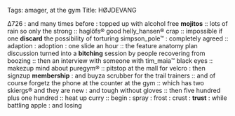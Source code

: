 Tags: amager, at the gym
Title: HØJDEVANG
  
∆726 : and many times before : topped up with alcohol free **mojitos** :: lots of rain so only the strong :: haglöfs® good helly_hansen® crap :: impossible if one **discard** the possibility of torturing simpson_pole™ : completely agreed :: adaption : adoption : one slide an hour :: the feature anatomy plan discussion turned into a **bitching** session by people recovering from boozing :: then an interview with someone with tim_maia™ black eyes :: makezup mind about puregym® :: pitstop at the mall for velcro : then signzup **membership** : and buyza scrubber for the trail trainers :: and of course forgetz the phone at the counter at the gym :: which has two skiergs® and they are new : and tough without gloves :: then five hundred plus one hundred :: heat up curry :: begin : spray : frost : crust : **trust** : while battling apple : and losing  
<!--stackedit_data:eyJoaXN0b3J5IjpbLTE4Njg5MDEyOTQsMTU1Mz YwNTkyNl199
-->